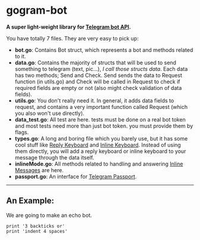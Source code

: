 # gogram-bot

**A super light-weight library for [Telegram bot API](https://core.telegram.org/bots/api).**


You have totally 7 files. They are very easy to pick up:

* **bot.go**: Contains Bot struct, which represents a bot and methods related to it.
* **data.go**: Contains the majority of structs that will be used to send something to telegram
(text, pic...), *I call those structs data*. Each data has two methods; Send and Check. 
Send sends the data to Request function (in utils.go) and Check will be called in Request to check
if required fields are empty or not (also might check validation of data fields).
* **utils.go**: You don't really need it. In general, it adds data fields to request, and contains a very 
important function called Request (which you also won't use directly).
* **data_test.go**: All test are here. tests must be done on a real bot token and most tests need more than
just bot token. you must provide them by flags.
* **types.go**: A long and boring file which you barely use, but it has some cool stuff like 
[Reply Keyboard](https://core.telegram.org/bots#keyboards) and 
[Inline Keyboard](https://core.telegram.org/bots#inline-keyboards-and-on-the-fly-updating). 
Instead of using them directly, you will add a reply keyboard or inline keyboard to your message
through the data itself.
* **inlineMode.go**: All methods related to handling and answering 
[Inline Messages](https://core.telegram.org/bots/inline) are here.
* **passport.go**: An interface for [Telegram Passport](https://core.telegram.org/bots/api#telegram-passport).
***

## An Example:

We are going to make an echo bot.
```
print '3 backticks or'
print 'indent 4 spaces'
```